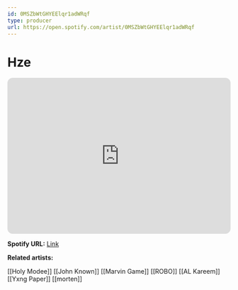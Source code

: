 ```yaml
---
id: 0MSZbWtGHYEElqr1adWRqf
type: producer
url: https://open.spotify.com/artist/0MSZbWtGHYEElqr1adWRqf
---
```

# Hze

<iframe style="border-radius:12px" src="https://open.spotify.com/embed/artist/0MSZbWtGHYEElqr1adWRqf" width="100%" height="352" frameBorder="0" allowfullscreen="" allow="autoplay; clipboard-write; encrypted-media; fullscreen; picture-in-picture" loading="lazy"></iframe>

**Spotify URL:** [Link](https://open.spotify.com/artist/0MSZbWtGHYEElqr1adWRqf)

**Related artists:**

[[Holy Modee]]
[[John Known]]
[[Marvin Game]]
[[ROBO]]
[[AL Kareem]]
[[Yxng Paper]]
[[morten]]
